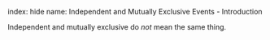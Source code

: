 index: hide
name: Independent and Mutually Exclusive Events - Introduction

Independent and mutually exclusive do  *not* mean the same thing.
